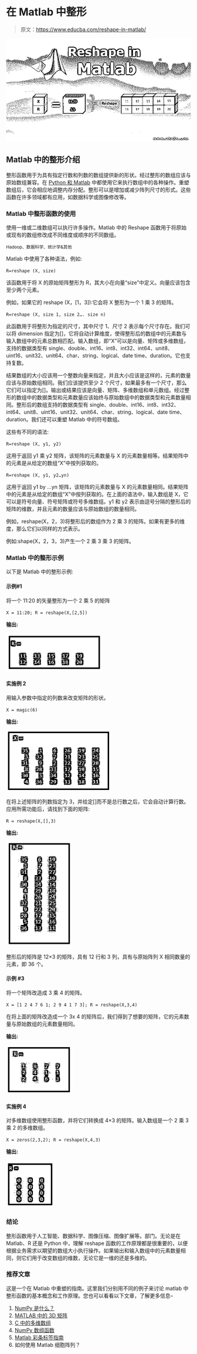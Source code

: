 # 在 Matlab 中整形

> 原文：<https://www.educba.com/reshape-in-matlab/>

![Reshape in Matlab](img/8e5d1d00b603a43542e1dc9f20a17041.png)



## Matlab 中的整形介绍

整形函数用于为具有指定行数和列数的数组提供新的形状。经过整形的数组应该与原始数组兼容。在 [Python 和 Matlab](https://www.educba.com/python-vs-matlab/) 中都使用它来执行数组中的各种操作。重塑数组后，它会相应地调整内存分配。整形可以是增加或减少阵列尺寸的形式。这些函数在许多领域都有应用，如数据科学或图像修改等。

### Matlab 中整形函数的使用

使用一维或二维数组可以执行许多操作。Matlab 中的 Reshape 函数用于将原始或现有的数组修改成不同维度或顺序的不同数组。

<small>Hadoop、数据科学、统计学&其他</small>

Matlab 中使用了各种语法，例如:

`R=reshape (X, size)`

该函数用于将 X 的原始矩阵整形为 R，其大小在向量“size”中定义。向量应该包含至少两个元素。

例如，如果它的 reshape (X，[1，3]):它会将 X 整形为一个 1 乘 3 的矩阵。

`R=reshape (X, size 1, size 2…. size n)`

此函数用于将整形为指定的尺寸，其中尺寸 1、尺寸 2 表示每个尺寸存在。我们可以将 dimension 指定为[]，它将自动计算维度，使得整形后的数组中的元素数与输入数组中的元素总数相匹配。输入数组，即“X”可以是向量、矩阵或多维数组，支持的数据类型有 single、double、int16、int8、int32、int64、unit8、uint16、unit32、unit64、char、string、logical、date time、duration。它也支持复数。

结果数组的大小应该用一个整数向量来指定，并且大小应该是这样的，元素的数量应该与原始数组相同。我们应该提供至少 2 个尺寸，如果最多有一个尺寸，那么它们可以指定为[]。输出或结果应该是向量、矩阵、多维数组和单元数组。经过整形的数组中的数据类型和元素数量应该始终与原始数组中的数据类型和元素数量相同。整形后的数组支持的数据类型有 single、double、int16、int8、int32、int64、unit8、uint16、unit32、unit64、char、string、logical、date time、duration。我们还可以重塑 Matlab 中的符号数组。

这些有不同的语法:

`R=reshape (X, y1, y2)`

这用于返回 y1 乘 y2 矩阵，该矩阵的元素数量与 X 的元素数量相等。结果矩阵中的元素是从给定的数组“X”中按列获取的。

`R=reshape (X, y1, y2…yn)`

这用于返回 y1 by …yn 矩阵，该矩阵的元素数量与 X 的元素数量相同。结果矩阵中的元素是从给定的数组“X”中按列获取的。在上面的语法中，输入数组是 X，它可以是符号向量、符号矩阵或符号多维数组。y1 和 y2 表示由逗号分隔的整形后的矩阵的维数，并且元素的数量应该与原始数组的数量相同。

例如，reshape(X，2，3)将整形后的数组作为 2 乘 3 的矩阵。如果有更多的维度，那么它们以同样的方式表示。

例如:shape(X，2，3，3)产生一个 2 乘 3 乘 3 的矩阵。

### Matlab 中的整形示例

以下是 Matlab 中的整形示例:

#### 示例#1

将一个 11:20 的矢量整形为一个 2 乘 5 的矩阵

`X = 11:20;
R = reshape(X,[2,5])`

**输出:**

![Reshape Matlab 1](img/a1b4b5399ba4625d5edd5191493f8904.png)



#### 实施例 2

用输入参数中指定的列数来改变矩阵的形状。

`X = magic(6)`

**输出:**

![Reshape matlab 2](img/d10f1b929fc81db0fc8b2c48a7f29c40.png)



在将上述矩阵的列数指定为 3，并给定[]而不是总行数之后，它会自动计算行数。应用所需功能后，请找到下面的矩阵:

`R = reshape(X,[],3)`

**输出:**

![reshape matlab 2.2](img/6e82955947482797da97d2735ea27c42.png)



整形后的矩阵是 12×3 的矩阵，具有 12 行和 3 列，具有与原始阵列 X 相同数量的元素，即 36 个。

#### 示例 **#3**

将一个矩阵改造成 3 乘 4 的矩阵。

`X = [1 2 4 7 6 1; 2 9 4 1 7 3];
R = reshape(X,3,4)`

在将上面的矩阵改造成一个 3x 4 的矩阵后，我们得到了想要的矩阵，它的元素数量与原始数组的元素数量相同。

**输出:**

![desired matrix](img/56505c6f530a3179f0f5965d13dd273e.png)



#### 实施例 4

对多维数组使用整形函数，并将它们转换成 4×3 的矩阵。输入数组是一个 2 乘 3 乘 2 的多维数组。

`X = zeros(2,3,2);
R = reshape(X,4,3)`

**输出:**

![use function with multi dimensional](img/eac39e62b5e3564502a417af73df4c34.png)



### 结论

整形函数用于人工智能、数据科学、图像压缩、图像扩展等。部门。无论是在 Matlab、R 还是 Python 中，理解 reshape 函数的工作原理都是很重要的，以便根据业务需求以期望的数组大小执行操作。如果输出和输入数组中的元素数量相同，则它们用于改变数组的维数，无论它是一维的还是多维的。

### 推荐文章

这是一个在 Matlab 中重塑的指南。这里我们分别用不同的例子来讨论 matlab 中整形函数的基本概念和工作原理。您也可以看看以下文章，了解更多信息–

1.  [NumPy 是什么？](https://www.educba.com/what-is-numpy/)
2.  [MATLAB 中的 3D 矩阵](https://www.educba.com/3d-matrix-in-matlab/)
3.  [C 中的多维数组](https://www.educba.com/multidimensional-array-in-c/)
4.  [NumPy 数组函数](https://www.educba.com/numpy-array-functions/)
5.  [Matlab 彩条标签指南](https://www.educba.com/matlab-colorbar-label/)
6.  如何使用 Matlab 细胞阵列？





